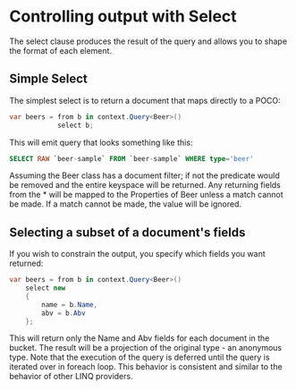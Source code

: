 
# Controlling output with Select

The select clause produces the result of the query and allows you to shape the format of each element.

## Simple Select

The simplest select is to return a document that maps directly to a POCO:

```cs
var beers = from b in context.Query<Beer>()
            select b;
```

This will emit query that looks something like this:

```sql
SELECT RAW `beer-sample` FROM `beer-sample` WHERE type='beer'
```

Assuming the Beer class has a document filter; if not the predicate would be removed and the entire keyspace will be returned. Any returning fields from the * will be mapped to the Properties of Beer unless a match cannot be made. If a match cannot be made, the value will be ignored.

## Selecting a subset of a document's fields

If you wish to constrain the output, you specify which fields you want returned:

```cs
var beers = from b in context.Query<Beer>()
    select new
    {
        name = b.Name,
        abv = b.Abv
    };
```

This will return only the Name and Abv fields for each document in the bucket. The result will be a projection of the original type - an anonymous type. Note that the execution of the query is deferred until the query is iterated over in foreach loop. This behavior is consistent and similar to the behavior of other LINQ providers.
